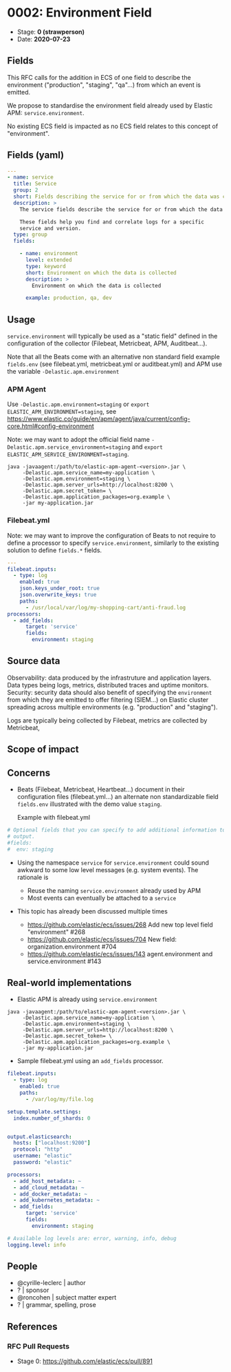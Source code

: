 # 0002: Environment Field
<!--^ The ECS team will assign a unique, contiguous RFC number upon merging the initial stage of this RFC, taking care not to conflict with other RFCs.-->

- Stage: **0 (strawperson)** <!-- Update to reflect target stage -->
- Date: **2020-07-23** <!-- Update to reflect date of most recent stage advancement -->

<!--
Stage 0: Provide a high level summary of the premise of these changes. Briefly describe the nature, purpose, and impact of the changes. ~2-5 sentences.
-->

## Fields

This RFC calls for the addition in ECS of one field to describe the environment ("production", "staging", "qa"...) from which an event is emitted.

We propose to standardise the environment field already used by Elastic APM: `service.environment`.

No existing ECS field is impacted as no ECS field relates to this concept of "environment".

<!--
Stage: 1: Describe at a high level how this change affects fields. Which fieldsets will be impacted? How many fields overall? Are we primarily adding fields, removing fields, or changing existing fields? The goal here is to understand the fundamental technical implications and likely extent of these changes. ~2-5 sentences.
-->

<!--
Stage 2: Include new or updated yml field definitions for all of the essential fields in this draft. While not exhaustive, the fields documented here should be comprehensive enough to deeply evaluate the technical considerations of this change. The goal here is to validate the technical details for all essential fields and to provide a basis for adding experimental field definitions to the schema. Use GitHub code blocks with yml syntax formatting.
-->

## Fields (yaml)

```yaml
---
- name: service
  title: Service
  group: 2
  short: Fields describing the service for or from which the data was collected.
  description: >
    The service fields describe the service for or from which the data was collected.

    These fields help you find and correlate logs for a specific
    service and version.
  type: group
  fields:

    - name: environment
      level: extended
      type: keyword
      short: Environment on which the data is collected
      description: >
        Environment on which the data is collected

      example: production, qa, dev
```

<!--
Stage 3: Add or update all remaining field definitions. The list should now be exhaustive. The goal here is to validate the technical details of all remaining fields and to provide a basis for releasing these field definitions as beta in the schema. Use GitHub code blocks with yml syntax formatting.
-->




## Usage

<!--
Stage 1: Describe at a high-level how these field changes will be used in practice. Real world examples are encouraged. The goal here is to understand how people would leverage these fields to gain insights or solve problems. ~1-3 paragraphs.
-->

`service.environment` will typically be used as a "static field" defined in the configuration of the collector (Filebeat, Metricbeat, APM, Auditbeat...).

Note that all the Beats come with an alternative non standard field example `fields.env` (see filebeat.yml, metricbeat.yml or auditbeat.yml) and APM use the variable `-Delastic.apm.environment`


### APM Agent

Use `-Delastic.apm.environment=staging` or `export ELASTIC_APM_ENVIRONMENT=staging`, see https://www.elastic.co/guide/en/apm/agent/java/current/config-core.html#config-environment

Note: we may want to adopt the official field name `-Delastic.apm.service_environment=staging`  and `export ELASTIC_APM_SERVICE_ENVIRONMENT=staging`.

```
java -javaagent:/path/to/elastic-apm-agent-<version>.jar \
     -Delastic.apm.service_name=my-application \
     -Delastic.apm.environment=staging \
     -Delastic.apm.server_urls=http://localhost:8200 \
     -Delastic.apm.secret_token= \
     -Delastic.apm.application_packages=org.example \
     -jar my-application.jar
```

### Filebeat.yml


Note: we may want to improve the configuration of Beats to not require to define a processor to specify `service.environment`, similarly to the existing solution to define `fields.*` fields.

```yaml
---
filebeat.inputs:
  - type: log
    enabled: true
    json.keys_under_root: true
    json.overwrite_keys: true
    paths:
      - /usr/local/var/log/my-shopping-cart/anti-fraud.log
processors:
  - add_fields:
      target: 'service'
      fields:
        environment: staging
```



## Source data

Observability: data produced by the infrastruture and application layers. Data types being logs, metrics, distributed traces and uptime monitors.
Security: security data should also benefit of specifying the `environment` from which they are emitted to offer filtering (SIEM...) on Elastic cluster spreading across multiple environments (e.g. "production" and "staging").


Logs are typically being collected by Filebeat, metrics are collected by Metricbeat,
<!--
Stage 1: Provide a high-level description of example sources of data. This does not yet need to be a concrete example of a source document, but instead can simply describe a potential source (e.g. nginx access log). This will ultimately be fleshed out to include literal source examples in a future stage. The goal here is to identify practical sources for these fields in the real world. ~1-3 sentences or unordered list.
-->

<!--
Stage 2: Included a real world example source document. Ideally this example comes from the source(s) identified in stage 1. If not, it should replace them. The goal here is to validate the utility of these field changes in the context of a real world example. Format with the source name as a ### header and the example document in a GitHub code block with json formatting.
-->

<!--
Stage 3: Add more real world example source documents so we have at least 2 total, but ideally 3. Format as described in stage 2.
-->

## Scope of impact

<!--
Stage 2: Identifies scope of impact of changes. Are breaking changes required? Should deprecation strategies be adopted? Will significant refactoring be involved? Break the impact down into:
 * Ingestion mechanisms (e.g. beats/logstash)
 * Usage mechanisms (e.g. Kibana applications, detections)
 * ECS project (e.g. docs, tooling)
The goal here is to research and understand the impact of these changes on users in the community and development teams across Elastic. 2-5 sentences each.
-->

## Concerns

 * Beats (Filebeat, Metricbeat, Heartbeat...) document in their configuration files (filebeat.yml...) an alternate non standardizable field `fields.env` illustrated with the demo value `staging`.

   Example with filebeat.yml

 ```yaml
# Optional fields that you can specify to add additional information to the
# output.
#fields:
#  env: staging
```

 * Using the namespace `service` for `service.environment` could sound awkward to some low level messages (e.g. system events). The rationale is
    * Reuse the naming `service.environment` already used by APM
    * Most events can eventually be attached to a `service`

 * This topic has already been discussed multiple times
    * https://github.com/elastic/ecs/issues/268 Add new top level field "environment" #268
    * https://github.com/elastic/ecs/issues/704 New field: organization.environment #704
    * https://github.com/elastic/ecs/issues/143 agent.environment and service.environment #143

<!--
Stage 1: Identify potential concerns, implementation challenges, or complexity. Spend some time on this. Play devil's advocate. Try to identify the sort of non-obvious challenges that tend to surface later. The goal here is to surface risks early, allow everyone the time to work through them, and ultimately document resolution for posterity's sake.
-->

<!--
Stage 2: Document new concerns or resolutions to previously listed concerns. It's not critical that all concerns have resolutions at this point, but it would be helpful if resolutions were taking shape for the most significant concerns.
-->

<!--
Stage 3: Document resolutions for all existing concerns. Any new concerns should be documented along with their resolution. The goal here is to eliminate the risk of churn and instability by resolving outstanding concerns.
-->

<!--
Stage 4: Document any new concerns and their resolution. The goal here is to eliminate risk of churn and instability by ensuring all concerns have been addressed.
-->

## Real-world implementations

<!--
Stage 4: Identify at least one real-world, production-ready implementation that uses these updated field definitions. An example of this might be a GA feature in an Elastic application in Kibana.
-->

* Elastic APM is already using `service.environment`

```
java -javaagent:/path/to/elastic-apm-agent-<version>.jar \
     -Delastic.apm.service_name=my-application \
     -Delastic.apm.environment=staging \
     -Delastic.apm.server_urls=http://localhost:8200 \
     -Delastic.apm.secret_token= \
     -Delastic.apm.application_packages=org.example \
     -jar my-application.jar
```

* Sample filebeat.yml using an `add_fields` processor.

```yaml
filebeat.inputs:
  - type: log
    enabled: true
    paths:
      - /var/log/my/file.log

setup.template.settings:
  index.number_of_shards: 0


output.elasticsearch:
  hosts: ["localhost:9200"]
  protocol: "http"
  username: "elastic"
  password: "elastic"

processors:
  - add_host_metadata: ~
  - add_cloud_metadata: ~
  - add_docker_metadata: ~
  - add_kubernetes_metadata: ~
  - add_fields:
      target: 'service'
      fields:
        environment: staging

# Available log levels are: error, warning, info, debug
logging.level: info

```

## People


* @cyrille-leclerc | author
* ? | sponsor
* @roncohen | subject matter expert
* ? | grammar, spelling, prose


## References

<!-- Insert any links appropriate to this RFC in this section. -->

### RFC Pull Requests

<!-- An RFC should link to the PRs for each of it stage advancements. -->

* Stage 0: https://github.com/elastic/ecs/pull/891

<!--
* Stage 1: https://github.com/elastic/ecs/pull/NNN
...
-->
